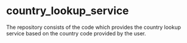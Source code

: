 # country_lookup_service
The repository consists of the code which provides the country lookup service based on the country code provided by the user.
